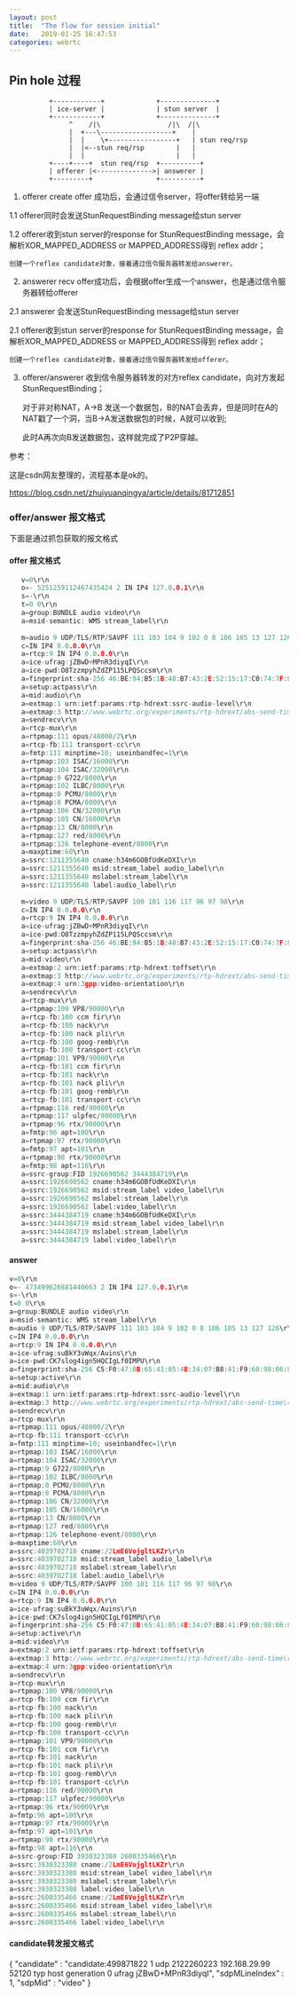 ```yaml
---
layout: post
title:  "The flow for session initial"
date:   2019-01-25 16:47:53
categories: webrtc
---
```


## Pin hole 过程

              +------------+             +--------------+
              | ice-server |             | stun server  |
              +------------+             +--------------+
                   ^    /|\                 /|\  /|\
                   |  +---\------------------+    |
                   |  |    \+-----------------+   | stun req/rsp
                   |  |<--stun req/rsp        |   | 
                   |  |                       |   |
              +----+----+  stun req/rsp  +----------+
              | offerer |<-------------->| answerer |
              +---------+                +----------+

1. offerer  create offer 成功后，会通过信令server，将offer转给另一端

1.1 offerer同时会发送StunRequestBinding message给stun server

1.2 offerer收到stun server的response for StunRequestBinding message，会解析XOR_MAPPED_ADDRESS or MAPPED_ADDRESS得到 reflex addr；
    
    创建一个reflex candidate对象，接着通过信令服务器转发给answerer。

2. answerer recv offer成功后，会根据offer生成一个answer，也是通过信令服务器转给offerer

2.1 answerer 会发送StunRequestBinding message给stun server

2.1 offerer收到stun server的response for StunRequestBinding message，会解析XOR_MAPPED_ADDRESS or MAPPED_ADDRESS得到 reflex addr；
    
    创建一个reflex candidate对象，接着通过信令服务器转发给offerer。
    
3. offerer/answerer 收到信令服务器转发的对方reflex candidate，向对方发起StunRequestBinding；
   
   对于非对称NAT，A->B 发送一个数据包，B的NAT会丢弃，但是同时在A的NAT戳了一个洞，当B->A发送数据包的时候，A就可以收到;
   
   此时A再次向B发送数据包，这样就完成了P2P穿越。
   

参考：

这是csdn网友整理的，流程基本是ok的。

https://blog.csdn.net/zhuiyuanqingya/article/details/81712851


### offer/answer 报文格式

下面是通过抓包获取的报文格式

#### offer 报文格式

```c
   v=0\r\n
   o=- 5251259112467435424 2 IN IP4 127.0.0.1\r\n
   s=-\r\n
   t=0 0\r\n
   a=group:BUNDLE audio video\r\n
   a=msid-semantic: WMS stream_label\r\n
   
   m=audio 9 UDP/TLS/RTP/SAVPF 111 103 104 9 102 0 8 106 105 13 127 126\r\n
   c=IN IP4 0.0.0.0\r\n
   a=rtcp:9 IN IP4 0.0.0.0\r\n
   a=ice-ufrag:jZBwD+MPnR3diyqI\r\n
   a=ice-pwd:O8TzzmpyhZdZP115LPQSccsm\r\n
   a=fingerprint:sha-256 46:BE:94:B5:1B:48:B7:43:2E:52:15:17:C0:74:7F:89:C5:68:11:EB:8D:C2:54:7E:1F:9B:63:7F:EA:C0:F0:BA\r\n
   a=setup:actpass\r\n
   a=mid:audio\r\n
   a=extmap:1 urn:ietf:params:rtp-hdrext:ssrc-audio-level\r\n
   a=extmap:3 http://www.webrtc.org/experiments/rtp-hdrext/abs-send-time\r\n
   a=sendrecv\r\n
   a=rtcp-mux\r\n
   a=rtpmap:111 opus/48000/2\r\n
   a=rtcp-fb:111 transport-cc\r\n
   a=fmtp:111 minptime=10; useinbandfec=1\r\n
   a=rtpmap:103 ISAC/16000\r\n
   a=rtpmap:104 ISAC/32000\r\n
   a=rtpmap:9 G722/8000\r\n
   a=rtpmap:102 ILBC/8000\r\n
   a=rtpmap:0 PCMU/8000\r\n
   a=rtpmap:8 PCMA/8000\r\n
   a=rtpmap:106 CN/32000\r\n
   a=rtpmap:105 CN/16000\r\n
   a=rtpmap:13 CN/8000\r\n
   a=rtpmap:127 red/8000\r\n
   a=rtpmap:126 telephone-event/8000\r\n
   a=maxptime:60\r\n
   a=ssrc:1211355640 cname:h34m6GOBfUdKeDXI\r\n
   a=ssrc:1211355640 msid:stream_label audio_label\r\n
   a=ssrc:1211355640 mslabel:stream_label\r\n
   a=ssrc:1211355640 label:audio_label\r\n
   
   m=video 9 UDP/TLS/RTP/SAVPF 100 101 116 117 96 97 98\r\n
   c=IN IP4 0.0.0.0\r\n
   a=rtcp:9 IN IP4 0.0.0.0\r\n
   a=ice-ufrag:jZBwD+MPnR3diyqI\r\n
   a=ice-pwd:O8TzzmpyhZdZP115LPQSccsm\r\n
   a=fingerprint:sha-256 46:BE:94:B5:1B:48:B7:43:2E:52:15:17:C0:74:7F:89:C5:68:11:EB:8D:C2:54:7E:1F:9B:63:7F:EA:C0:F0:BA\r\n
   a=setup:actpass\r\n
   a=mid:video\r\n
   a=extmap:2 urn:ietf:params:rtp-hdrext:toffset\r\n
   a=extmap:3 http://www.webrtc.org/experiments/rtp-hdrext/abs-send-time\r\n
   a=extmap:4 urn:3gpp:video-orientation\r\n
   a=sendrecv\r\n
   a=rtcp-mux\r\n
   a=rtpmap:100 VP8/90000\r\n
   a=rtcp-fb:100 ccm fir\r\n
   a=rtcp-fb:100 nack\r\n
   a=rtcp-fb:100 nack pli\r\n
   a=rtcp-fb:100 goog-remb\r\n
   a=rtcp-fb:100 transport-cc\r\n
   a=rtpmap:101 VP9/90000\r\n
   a=rtcp-fb:101 ccm fir\r\n
   a=rtcp-fb:101 nack\r\n
   a=rtcp-fb:101 nack pli\r\n
   a=rtcp-fb:101 goog-remb\r\n
   a=rtcp-fb:101 transport-cc\r\n
   a=rtpmap:116 red/90000\r\n
   a=rtpmap:117 ulpfec/90000\r\n
   a=rtpmap:96 rtx/90000\r\n
   a=fmtp:96 apt=100\r\n
   a=rtpmap:97 rtx/90000\r\n
   a=fmtp:97 apt=101\r\n
   a=rtpmap:98 rtx/90000\r\n
   a=fmtp:98 apt=116\r\n
   a=ssrc-group:FID 1926690562 3444384719\r\n
   a=ssrc:1926690562 cname:h34m6GOBfUdKeDXI\r\n
   a=ssrc:1926690562 msid:stream_label video_label\r\n
   a=ssrc:1926690562 mslabel:stream_label\r\n
   a=ssrc:1926690562 label:video_label\r\n
   a=ssrc:3444384719 cname:h34m6GOBfUdKeDXI\r\n
   a=ssrc:3444384719 msid:stream_label video_label\r\n
   a=ssrc:3444384719 mslabel:stream_label\r\n
   a=ssrc:3444384719 label:video_label\r\n
```

#### answer

```c
v=0\r\n
o=- 473499626881440663 2 IN IP4 127.0.0.1\r\n
s=-\r\n
t=0 0\r\n
a=group:BUNDLE audio video\r\n
a=msid-semantic: WMS stream_label\r\n
m=audio 9 UDP/TLS/RTP/SAVPF 111 103 104 9 102 0 8 106 105 13 127 126\r\n
c=IN IP4 0.0.0.0\r\n
a=rtcp:9 IN IP4 0.0.0.0\r\n
a=ice-ufrag:suBkY3uWqx/Auins\r\n
a=ice-pwd:CK7slog4ign5HQCIgLf0IMPU\r\n
a=fingerprint:sha-256 C5:F0:47:0B:65:41:05:4E:34:07:B8:41:F9:60:98:06:8E:87:10:1D:A2:BB:90:A1:D4:82:46:2F:03:19:CF:2F\r\n
a=setup:active\r\n
a=mid:audio\r\n
a=extmap:1 urn:ietf:params:rtp-hdrext:ssrc-audio-level\r\n
a=extmap:3 http://www.webrtc.org/experiments/rtp-hdrext/abs-send-time\r\n
a=sendrecv\r\n
a=rtcp-mux\r\n
a=rtpmap:111 opus/48000/2\r\n
a=rtcp-fb:111 transport-cc\r\n
a=fmtp:111 minptime=10; useinbandfec=1\r\n
a=rtpmap:103 ISAC/16000\r\n
a=rtpmap:104 ISAC/32000\r\n
a=rtpmap:9 G722/8000\r\n
a=rtpmap:102 ILBC/8000\r\n
a=rtpmap:0 PCMU/8000\r\n
a=rtpmap:8 PCMA/8000\r\n
a=rtpmap:106 CN/32000\r\n
a=rtpmap:105 CN/16000\r\n
a=rtpmap:13 CN/8000\r\n
a=rtpmap:127 red/8000\r\n
a=rtpmap:126 telephone-event/8000\r\n
a=maxptime:60\r\n
a=ssrc:4039702718 cname:/2LmE6VojgltLKZr\r\n
a=ssrc:4039702718 msid:stream_label audio_label\r\n
a=ssrc:4039702718 mslabel:stream_label\r\n
a=ssrc:4039702718 label:audio_label\r\n
m=video 9 UDP/TLS/RTP/SAVPF 100 101 116 117 96 97 98\r\n
c=IN IP4 0.0.0.0\r\n
a=rtcp:9 IN IP4 0.0.0.0\r\n
a=ice-ufrag:suBkY3uWqx/Auins\r\n
a=ice-pwd:CK7slog4ign5HQCIgLf0IMPU\r\n
a=fingerprint:sha-256 C5:F0:47:0B:65:41:05:4E:34:07:B8:41:F9:60:98:06:8E:87:10:1D:A2:BB:90:A1:D4:82:46:2F:03:19:CF:2F\r\n
a=setup:active\r\n
a=mid:video\r\n
a=extmap:2 urn:ietf:params:rtp-hdrext:toffset\r\n
a=extmap:3 http://www.webrtc.org/experiments/rtp-hdrext/abs-send-time\r\n
a=extmap:4 urn:3gpp:video-orientation\r\n
a=sendrecv\r\n
a=rtcp-mux\r\n
a=rtpmap:100 VP8/90000\r\n
a=rtcp-fb:100 ccm fir\r\n
a=rtcp-fb:100 nack\r\n
a=rtcp-fb:100 nack pli\r\n
a=rtcp-fb:100 goog-remb\r\n
a=rtcp-fb:100 transport-cc\r\n
a=rtpmap:101 VP9/90000\r\n
a=rtcp-fb:101 ccm fir\r\n
a=rtcp-fb:101 nack\r\n
a=rtcp-fb:101 nack pli\r\n
a=rtcp-fb:101 goog-remb\r\n
a=rtcp-fb:101 transport-cc\r\n
a=rtpmap:116 red/90000\r\n
a=rtpmap:117 ulpfec/90000\r\n
a=rtpmap:96 rtx/90000\r\n
a=fmtp:96 apt=100\r\n
a=rtpmap:97 rtx/90000\r\n
a=fmtp:97 apt=101\r\n
a=rtpmap:98 rtx/90000\r\n
a=fmtp:98 apt=116\r\n
a=ssrc-group:FID 3930323380 2600335466\r\n
a=ssrc:3930323380 cname:/2LmE6VojgltLKZr\r\n
a=ssrc:3930323380 msid:stream_label video_label\r\n
a=ssrc:3930323380 mslabel:stream_label\r\n
a=ssrc:3930323380 label:video_label\r\n
a=ssrc:2600335466 cname:/2LmE6VojgltLKZr\r\n
a=ssrc:2600335466 msid:stream_label video_label\r\n
a=ssrc:2600335466 mslabel:stream_label\r\n
a=ssrc:2600335466 label:video_label\r\n
```
#### candidate转发报文格式

{
   "candidate" : "candidate:499871822 1 udp 2122260223 192.168.29.99 52120 typ host generation 0 ufrag jZBwD+MPnR3diyqI",
   "sdpMLineIndex" : 1,
   "sdpMid" : "video"
}
